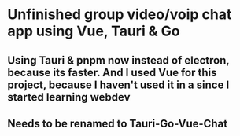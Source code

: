 # Unfinished group video/voip chat app using Vue, Tauri & Go

## Using Tauri & pnpm now instead of electron, because its faster. And I used Vue for this project, because I haven't used it in a since I started learning webdev

## Needs to be renamed to Tauri-Go-Vue-Chat